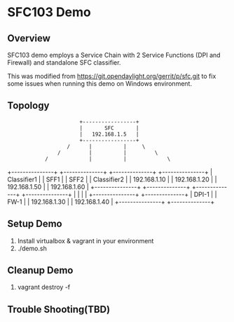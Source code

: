 SFC103 Demo
===========

Overview
--------

SFC103 demo employs a Service Chain with 2 Service Functions (DPI and Firewall) and standalone SFC classifier.

This was modified from https://git.opendaylight.org/gerrit/p/sfc.git to fix some issues when running this demo on Windows environment.  

Topology
-------

                           +-----------------+
                           |       SFC       |
                           |   192.168.1.5   |
                           +-----------------+
                       /      |          |     \
                    /         |          |         \
                /             |          |             \
+---------------+  +--------------+   +--------------+  +---------------+
|  Classifier1  |  |    SFF1      |   |     SFF2     |  |  Classifier2  |
|  192.168.1.10 |  | 192.168.1.20 |   | 192.168.1.50 |  |  192.168.1.60 |
+---------------+  +--------------+   +--------------+  +---------------+
                              |          |
                              |          |
                   +---------------+  +--------------+
                   |     DPI-1     |  |     FW-1     |
                   | 192.168.1.30  |  | 192.168.1.40 |
                   +---------------+  +--------------+

Setup Demo
----------
1. Install virtualbox & vagrant in your environment
2. ./demo.sh


Cleanup Demo
------------
1. vagrant destroy -f


Trouble Shooting(TBD)
--------------------
